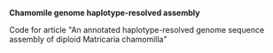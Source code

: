 **Chamomile genome haplotype-resolved assembly**

Code for article "An annotated haplotype-resolved genome sequence assembly of diploid Matricaria chamomilla"
